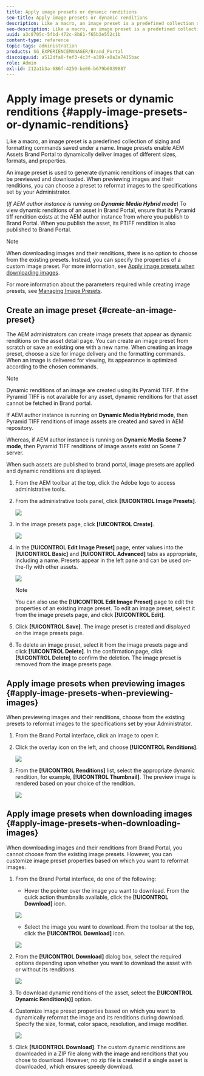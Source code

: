 ```yaml
---
title: Apply image presets or dynamic renditions
seo-title: Apply image presets or dynamic renditions
description: Like a macro, an image preset is a predefined collection of sizing and formatting commands saved under a name. Image presets enable AEM Assets Brand Portal to dynamically deliver images of different sizes, formats, and properties. 
seo-description: Like a macro, an image preset is a predefined collection of sizing and formatting commands saved under a name. Image presets enable AEM Assets Brand Portal to dynamically deliver images of different sizes, formats, and properties. 
uuid: a3c8705c-5fbd-472c-8b61-f65b3e552c1b
content-type: reference
topic-tags: administration
products: SG_EXPERIENCEMANAGER/Brand_Portal
discoiquuid: a512dfa0-fef3-4c3f-a389-a0a3a7415bac
role: Admin
exl-id: 212a1b3a-686f-4250-be06-b679b6039887
---
```

# Apply image presets or dynamic renditions {#apply-image-presets-or-dynamic-renditions}

Like a macro, an image preset is a predefined collection of sizing and formatting commands saved under a name. Image presets enable AEM Assets Brand Portal to dynamically deliver images of different sizes, formats, and properties.

An image preset is used to generate dynamic renditions of images that can be previewed and downloaded. When previewing images and their renditions, you can choose a preset to reformat images to the specifications set by your Administrator.

(*If AEM author instance is running on **Dynamic Media Hybrid mode***) To view dynamic renditions of an asset in Brand Portal, ensure that its Pyramid tiff rendition exists at the AEM author instance from where you publish to Brand Portal. When you publish the asset, its PTIFF rendition is also published to Brand Portal.

>[!NOTE]
>
>When downloading images and their renditions, there is no option to choose from the existing presets. Instead, you can specify the properties of a custom image preset. For more information, see [Apply image presets when downloading images](../using/brand-portal-image-presets.md#main-pars-text-1403412644).


For more information about the parameters required while creating image presets, see [Managing Image Presets](../using/brand-portal-image-presets.md).

## Create an image preset {#create-an-image-preset}

The AEM administrators can create image presets that appear as dynamic renditions on the asset detail page. You can create an image preset from scratch or save an existing one with a new name. When creating an image preset, choose a size for image delivery and the formatting commands. When an image is delivered for viewing, its appearance is optimized according to the chosen commands.

>[!NOTE]
>
>Dynamic renditions of an image are created using its Pyramid TIFF. If the Pyramid TIFF is not available for any asset, dynamic renditions for that asset cannot be fetched in Brand portal.
>
>If AEM author instance is running on **Dynamic Media Hybrid mode**, then Pyramid TIFF renditions of image assets are created and saved in AEM repository. 
>
>Whereas, if AEM author instance is running on **Dynamic Media Scene 7 mode**, then Pyramid TIFF renditions of image assets exist on Scene 7 server.
>
>When such assets are published to brand portal, image presets are applied and dynamic renditions are displayed.


1. From the AEM toolbar at the top, click the Adobe logo to access administrative tools.

1. From the administrative tools panel, click **[!UICONTROL Image Presets]**.

   ![](assets/admin-tools-panel-4.png)

1. In the image presets page, click **[!UICONTROL Create]**.

   ![](assets/image_preset_homepage.png)

1. In the **[!UICONTROL Edit Image Preset]** page, enter values into the **[!UICONTROL Basic]** and **[!UICONTROL Advanced]** tabs as appropriate, including a name. Presets appear in the left pane and can be used on-the-fly with other assets.

   ![](assets/image_preset_create.png)

   >[!NOTE]
   >
   >You can also use the **[!UICONTROL Edit Image Preset]** page to edit the properties of an existing image preset. To edit an image preset, select it from the image presets page, and click **[!UICONTROL Edit]**.

1. Click **[!UICONTROL Save]**. The image preset is created and displayed on the image presets page.
1. To delete an image preset, select it from the image presets page and click **[!UICONTROL Delete]**. In the confirmation page, click **[!UICONTROL Delete]** to confirm the deletion. The image preset is removed from the image presets page.

## Apply image presets when previewing images  {#apply-image-presets-when-previewing-images}

When previewing images and their renditions, choose from the existing presets to reformat images to the specifications set by your Administrator.

1. From the Brand Portal interface, click an image to open it.
1. Click the overlay icon on the left, and choose **[!UICONTROL Renditions]**.

   ![](assets/image-preset-previewrenditions.png)

1. From the **[!UICONTROL Renditions]** list, select the appropriate dynamic rendition, for example, **[!UICONTROL Thumbnail]**. The preview image is rendered based on your choice of the rendition.

   ![](assets/image-preset-previewrenditionthumbnail.png)

## Apply image presets when downloading images {#apply-image-presets-when-downloading-images}

When downloading images and their renditions from Brand Portal, you cannot choose from the existing image presets. However, you can customize image preset properties based on which you want to reformat images.

1. From the Brand Portal interface, do one of the following:

    * Hover the pointer over the image you want to download. From the quick action thumbnails available, click the **[!UICONTROL Download]** icon.

   ![](assets/downloadsingleasset.png)

    * Select the image you want to download. From the toolbar at the top, click the **[!UICONTROL Download]** icon.

   ![](assets/downloadassets.png)

1. From the **[!UICONTROL Download]** dialog box, select the required options depending upon whether you want to download the asset with or without its renditions.

   ![](assets/donload-assets-dialog.png)

1. To download dynamic renditions of the asset, select the **[!UICONTROL Dynamic Rendition(s)]** option.
1. Customize image preset properties based on which you want to dynamically reformat the image and its renditions during download. Specify the size, format, color space, resolution, and image modifier.

   ![](assets/dynamicrenditions.png)

1. Click **[!UICONTROL Download]**. The custom dynamic renditions are downloaded in a ZIP file along with the image and renditions that you chose to download. However, no zip file is created if a single asset is downloaded, which ensures speedy download.
